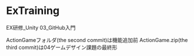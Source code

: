 # ExTraining
EX研修_Unity  03_GitHub入門

ActionGameフォルダ(the second commit)は機能追加前
ActionGame.zip(the third commit)は04ゲームデザイン課題の最終形
